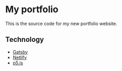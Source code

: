 # My portfolio
This is the source code for my new portfolio website.

## Technology
* [Gatsby](https://www.gatsbyjs.org/)
* [Netlify](https://www.netlify.com/)
* [p5.js](https://p5js.org/)
